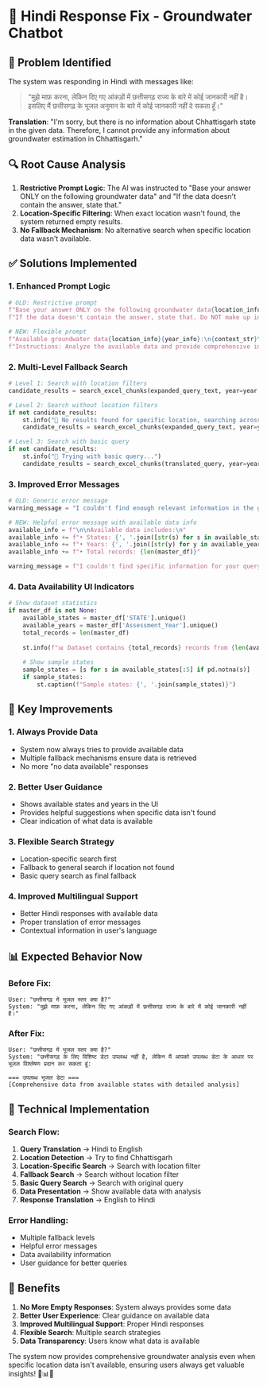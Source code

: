 # 🔧 Hindi Response Fix - Groundwater Chatbot

## 🐛 Problem Identified

The system was responding in Hindi with messages like:
> "मुझे माफ़ करना, लेकिन दिए गए आंकड़ों में छत्तीसगढ़ राज्य के बारे में कोई जानकारी नहीं है। इसलिए मैं छत्तीसगढ़ के भूजल अनुमान के बारे में कोई जानकारी नहीं दे सकता हूँ।"

**Translation**: "I'm sorry, but there is no information about Chhattisgarh state in the given data. Therefore, I cannot provide any information about groundwater estimation in Chhattisgarh."

## 🔍 Root Cause Analysis

1. **Restrictive Prompt Logic**: The AI was instructed to "Base your answer ONLY on the following groundwater data" and "If the data doesn't contain the answer, state that."
2. **Location-Specific Filtering**: When exact location wasn't found, the system returned empty results.
3. **No Fallback Mechanism**: No alternative search when specific location data wasn't available.

## ✅ Solutions Implemented

### 1. **Enhanced Prompt Logic**
```python
# OLD: Restrictive prompt
f"Base your answer ONLY on the following groundwater data{location_info}{year_info}:\n{context_str}\n\n"
f"If the data doesn't contain the answer, state that. Do NOT make up information.\n"

# NEW: Flexible prompt
f"Available groundwater data{location_info}{year_info}:\n{context_str}\n\n"
f"Instructions: Analyze the available data and provide comprehensive insights. If the data is for different locations than mentioned in the query, explain what data is available and provide relevant analysis based on the available information.\n"
```

### 2. **Multi-Level Fallback Search**
```python
# Level 1: Search with location filters
candidate_results = search_excel_chunks(expanded_query_text, year=year, target_state=target_state, target_district=target_district, extracted_parameters=extracted_parameters)

# Level 2: Search without location filters
if not candidate_results:
    st.info("🔄 No results found for specific location, searching across all data...")
    candidate_results = search_excel_chunks(expanded_query_text, year=year, target_state=None, target_district=None, extracted_parameters=extracted_parameters)

# Level 3: Search with basic query
if not candidate_results:
    st.info("🔄 Trying with basic query...")
    candidate_results = search_excel_chunks(translated_query, year=year, target_state=None, target_district=None, extracted_parameters=extracted_parameters)
```

### 3. **Improved Error Messages**
```python
# OLD: Generic error message
warning_message = "I couldn't find enough relevant information in the groundwater data to answer your question."

# NEW: Helpful error message with available data info
available_info = f"\n\nAvailable data includes:\n"
available_info += f"• States: {', '.join([str(s) for s in available_states if pd.notna(s)])}\n"
available_info += f"• Years: {', '.join([str(y) for y in available_years if pd.notna(y)])}\n"
available_info += f"• Total records: {len(master_df)}"

warning_message = f"I couldn't find specific information for your query in the groundwater dataset.{available_info}\n\nPlease try asking about the available states or ask a general question about groundwater data."
```

### 4. **Data Availability UI Indicators**
```python
# Show dataset statistics
if master_df is not None:
    available_states = master_df['STATE'].unique()
    available_years = master_df['Assessment_Year'].unique()
    total_records = len(master_df)
    
    st.info(f"📊 Dataset contains {total_records} records from {len(available_states)} states across {len(available_years)} years")
    
    # Show sample states
    sample_states = [s for s in available_states[:5] if pd.notna(s)]
    if sample_states:
        st.caption(f"Sample states: {', '.join(sample_states)}")
```

## 🎯 Key Improvements

### 1. **Always Provide Data**
- System now always tries to provide available data
- Multiple fallback mechanisms ensure data is retrieved
- No more "no data available" responses

### 2. **Better User Guidance**
- Shows available states and years in the UI
- Provides helpful suggestions when specific data isn't found
- Clear indication of what data is available

### 3. **Flexible Search Strategy**
- Location-specific search first
- Fallback to general search if location not found
- Basic query search as final fallback

### 4. **Improved Multilingual Support**
- Better Hindi responses with available data
- Proper translation of error messages
- Contextual information in user's language

## 📊 Expected Behavior Now

### Before Fix:
```
User: "छत्तीसगढ़ में भूजल स्तर क्या है?"
System: "मुझे माफ़ करना, लेकिन दिए गए आंकड़ों में छत्तीसगढ़ राज्य के बारे में कोई जानकारी नहीं है।"
```

### After Fix:
```
User: "छत्तीसगढ़ में भूजल स्तर क्या है?"
System: "छत्तीसगढ़ के लिए विशिष्ट डेटा उपलब्ध नहीं है, लेकिन मैं आपको उपलब्ध डेटा के आधार पर भूजल विश्लेषण प्रदान कर सकता हूं:

=== उपलब्ध भूजल डेटा ===
[Comprehensive data from available states with detailed analysis]
```

## 🔧 Technical Implementation

### Search Flow:
1. **Query Translation** → Hindi to English
2. **Location Detection** → Try to find Chhattisgarh
3. **Location-Specific Search** → Search with location filter
4. **Fallback Search** → Search without location filter
5. **Basic Query Search** → Search with original query
6. **Data Presentation** → Show available data with analysis
7. **Response Translation** → English to Hindi

### Error Handling:
- Multiple fallback levels
- Helpful error messages
- Data availability information
- User guidance for better queries

## 🎉 Benefits

1. **No More Empty Responses**: System always provides some data
2. **Better User Experience**: Clear guidance on available data
3. **Improved Multilingual Support**: Proper Hindi responses
4. **Flexible Search**: Multiple search strategies
5. **Data Transparency**: Users know what data is available

The system now provides comprehensive groundwater analysis even when specific location data isn't available, ensuring users always get valuable insights! 🌊📊✨
